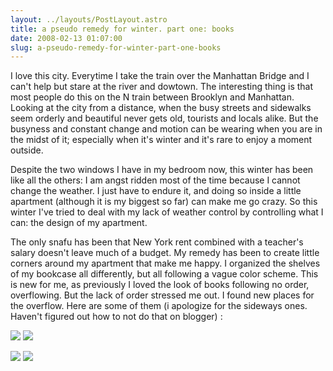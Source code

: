 ```yaml
---
layout: ../layouts/PostLayout.astro
title: a pseudo remedy for winter. part one: books
date: 2008-02-13 01:07:00
slug: a-pseudo-remedy-for-winter-part-one-books
---
```


I love this city. Everytime I take the train over the Manhattan Bridge and I can't help but stare at the river and dowtown. The interesting thing is that most people do this on the N train between Brooklyn and Manhattan. Looking at the city from a distance, when the busy streets and sidewalks seem orderly and beautiful never gets old, tourists and locals alike. But the busyness and constant change and motion can be wearing when you are in the midst of it; especially when it's winter and it's rare to enjoy a moment outside.  
  
Despite the two windows I have in my bedroom now, this winter has been like all the others: I am angst ridden most of the time because I cannot change the weather. I just have to endure it, and doing so inside a little apartment (although it is my biggest so far) can make me go crazy. So this winter I've tried to deal with my lack of weather control by controlling what I can: the design of my apartment.  
  
The only snafu has been that New York rent combined with a teacher's salary doesn't leave much of a budget. My remedy has been to create little corners around my apartment that make me happy. I organized the shelves of my bookcase all differently, but all following a vague color scheme. This is new for me, as previously I loved the look of books following no order, overflowing. But the lack of order stressed me out. I found new places for the overflow. Here are some of them (i apologize for the sideways ones. Haven't figured out how to not do that on blogger) :  
  
[![](http://1.bp.blogspot.com/_uemGSKgAPTU/R7JFq2nJKRI/AAAAAAAAAGk/LxewK70ypXI/s200/IMG_2219.JPG)](http://1.bp.blogspot.com/_uemGSKgAPTU/R7JFq2nJKRI/AAAAAAAAAGk/LxewK70ypXI/s1600-h/IMG_2219.JPG) [![](http://2.bp.blogspot.com/_uemGSKgAPTU/R7JLrGnJKUI/AAAAAAAAAG8/bBiwoUPesLo/s200/IMG_2222.JPG)](http://2.bp.blogspot.com/_uemGSKgAPTU/R7JLrGnJKUI/AAAAAAAAAG8/bBiwoUPesLo/s1600-h/IMG_2222.JPG)  
  
[![](http://3.bp.blogspot.com/_uemGSKgAPTU/R7JKnWnJKSI/AAAAAAAAAGs/sHw8AuH8eow/s200/IMG_2225.JPG)](http://3.bp.blogspot.com/_uemGSKgAPTU/R7JKnWnJKSI/AAAAAAAAAGs/sHw8AuH8eow/s1600-h/IMG_2225.JPG) [![](http://2.bp.blogspot.com/_uemGSKgAPTU/R7JLEGnJKTI/AAAAAAAAAG0/gwhmO4hPx04/s200/IMG_2226.JPG)](http://2.bp.blogspot.com/_uemGSKgAPTU/R7JLEGnJKTI/AAAAAAAAAG0/gwhmO4hPx04/s1600-h/IMG_2226.JPG)
